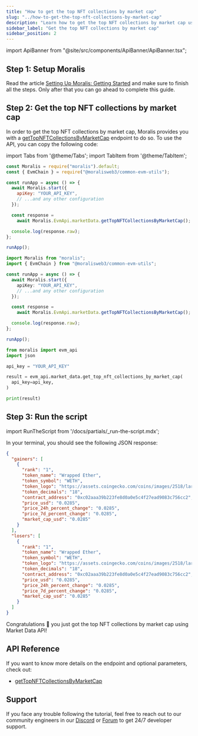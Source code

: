 ```yaml
---
title: "How to get the top NFT collections by market cap"
slug: "../how-to-get-the-top-nft-collections-by-market-cap"
description: "Learn how to get the top NFT collections by market cap using Market Data API."
sidebar_label: "Get the top NFT collections by market cap"
sidebar_position: 2
---
```


import ApiBanner from "@site/src/components/ApiBanner/ApiBanner.tsx";

<ApiBanner />

## Step 1: Setup Moralis

Read the article [Setting Up Moralis: Getting Started](/web3-data-api/evm/get-your-api-key) and make sure to finish all the steps. Only after that you can go ahead to complete this guide.

## Step 2: Get the top NFT collections by market cap

In order to get the top NFT collections by market cap, Moralis provides you with a [getTopNFTCollectionsByMarketCap](/market-insights-api/reference/get-top-nft-collections-by-market-cap) endpoint to do so. To use the API, you can copy the following code:

import Tabs from '@theme/Tabs';
import TabItem from '@theme/TabItem';

<Tabs groupId="programming-language">
  <TabItem value="javascript" label="index.js (JavaScript)" default>

```javascript index.js
const Moralis = require("moralis").default;
const { EvmChain } = require("@moralisweb3/common-evm-utils");

const runApp = async () => {
  await Moralis.start({
    apiKey: "YOUR_API_KEY",
    // ...and any other configuration
  });

  const response =
    await Moralis.EvmApi.marketData.getTopNFTCollectionsByMarketCap();

  console.log(response.raw);
};

runApp();
```

</TabItem>
<TabItem value="typescript" label="index.ts (TypeScript)">

```typescript index.ts
import Moralis from "moralis";
import { EvmChain } from "@moralisweb3/common-evm-utils";

const runApp = async () => {
  await Moralis.start({
    apiKey: "YOUR_API_KEY",
    // ...and any other configuration
  });

  const response =
    await Moralis.EvmApi.marketData.getTopNFTCollectionsByMarketCap();

  console.log(response.raw);
};

runApp();
```

</TabItem>
<TabItem value="python" label="index.py (Python)">

```python index.py
from moralis import evm_api
import json

api_key = "YOUR_API_KEY"

result = evm_api.market_data.get_top_nft_collections_by_market_cap(
  api_key=api_key,
)

print(result)
```

</TabItem>
</Tabs>

## Step 3: Run the script

import RunTheScript from '/docs/partials/\_run-the-script.mdx';

<RunTheScript />

In your terminal, you should see the following JSON response:

```json
{
  "gainers": [
    {
      "rank": "1",
      "token_name": "Wrapped Ether",
      "token_symbol": "WETH",
      "token_logo": "https://assets.coingecko.com/coins/images/2518/large/weth.png?1595348880",
      "token_decimals": "18",
      "contract_address": "0xc02aaa39b223fe8d0a0e5c4f27ead9083c756cc2",
      "price_usd": "0.0285",
      "price_24h_percent_change": "0.0285",
      "price_7d_percent_change": "0.0285",
      "market_cap_usd": "0.0285"
    }
  ],
  "losers": [
    {
      "rank": "1",
      "token_name": "Wrapped Ether",
      "token_symbol": "WETH",
      "token_logo": "https://assets.coingecko.com/coins/images/2518/large/weth.png?1595348880",
      "token_decimals": "18",
      "contract_address": "0xc02aaa39b223fe8d0a0e5c4f27ead9083c756cc2",
      "price_usd": "0.0285",
      "price_24h_percent_change": "0.0285",
      "price_7d_percent_change": "0.0285",
      "market_cap_usd": "0.0285"
    }
  ]
}
```

Congratulations 🥳 you just got the top NFT collections by market cap using Market Data API!

## API Reference

If you want to know more details on the endpoint and optional parameters, check out:

- [getTopNFTCollectionsByMarketCap](/market-insights-api/reference/get-top-nft-collections-by-market-cap)

## Support

If you face any trouble following the tutorial, feel free to reach out to our community engineers in our [Discord](https://moralis.io/discord) or [Forum](https://forum.moralis.io) to get 24/7 developer support.
